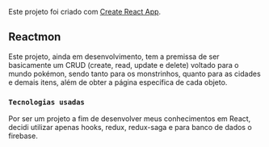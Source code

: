 Este projeto foi criado com [Create React App](https://github.com/facebook/create-react-app).

## Reactmon

Este projeto, ainda em desenvolvimento, tem a premissa de ser basicamente um CRUD (create, read, update e delete)
voltado para o mundo pokémon, sendo tanto para os monstrinhos, quanto para as cidades e 
demais itens, além de obter a página específica de cada objeto.

### `Tecnologias usadas`

Por ser um projeto a fim de desenvolver meus conhecimentos em React, decidi utilizar 
apenas hooks, redux, redux-saga e para banco de dados o firebase.